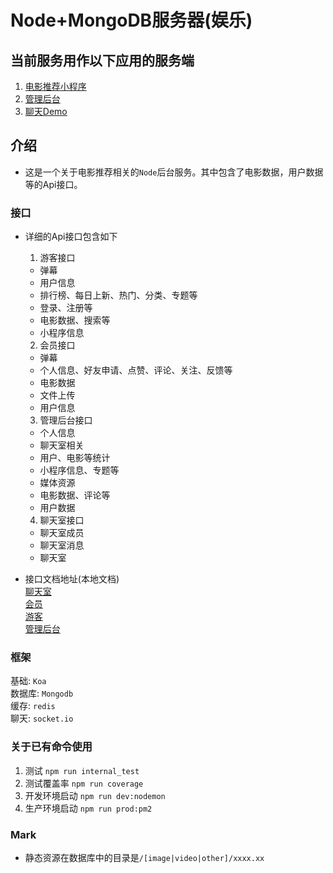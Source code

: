 # Node+MongoDB服务器(娱乐)

## 当前服务用作以下应用的服务端  
1. [电影推荐小程序](https://github.com/food-billboard/movie-weapp)   
2. [管理后台](https://github.com/food-billboard/mini-app-management)
3. [聊天Demo](https://github.com/food-billboard/chat-demo)

## 介绍  
- 这是一个关于电影推荐相关的`Node`后台服务。其中包含了电影数据，用户数据等的Api接口。  
### 接口  
- 详细的Api接口包含如下  
  1. 游客接口  
    - 弹幕  
    - 用户信息  
    - 排行榜、每日上新、热门、分类、专题等
    - 登录、注册等  
    - 电影数据、搜索等    
    - 小程序信息  
  2. 会员接口  
    - 弹幕  
    - 个人信息、好友申请、点赞、评论、关注、反馈等  
    - 电影数据  
    - 文件上传  
    - 用户信息  
  3. 管理后台接口  
    - 个人信息  
    - 聊天室相关  
    - 用户、电影等统计  
    - 小程序信息、专题等  
    - 媒体资源  
    - 电影数据、评论等  
    - 用户数据  
  4. 聊天室接口  
    - 聊天室成员
    - 聊天室消息  
    - 聊天室  

- 接口文档地址(本地文档)  
  [聊天室](http://localhost:4000/api/backend/swagger/chat.html)  
  [会员](http://localhost:4000/api/backend/swagger/customer.html)  
  [游客](http://localhost:4000/api/backend/swagger/user.html)  
  [管理后台](http://localhost:4000/api/backend/swagger/manage.html)  

### 框架  
基础: `Koa`  
数据库: `Mongodb`  
缓存: `redis`  
聊天: `socket.io`  

### 关于已有命令使用 
1. 测试 `npm run internal_test`  
2. 测试覆盖率 `npm run coverage`
3. 开发环境启动 `npm run dev:nodemon`  
4. 生产环境启动  `npm run prod:pm2`  

### Mark  
- 静态资源在数据库中的目录是`/[image|video|other]/xxxx.xx`
